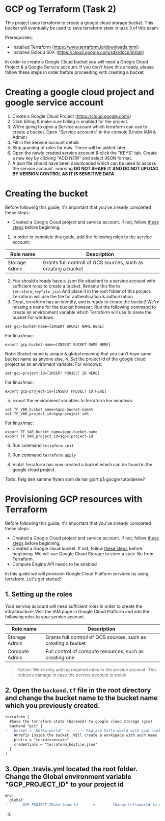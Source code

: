 # GCP og Terraform (Task 2)
This project uses terraform to create a google cloud storage *bucket*. This bucket will eventually be used to save terraform state
in task 3 of this exam

Prerequisites:
* Installed Terraform (https://www.terraform.io/downloads.html)
* Installed Gcloud SDK (https://cloud.google.com/sdk/docs/install)

In order to create a Google Cloud bucket you will need a Google Cloud Project & a Google Service account. If you don't have this already, please follow these steps in order before proceeding with creating a bucket
# Creating a google cloud project and google service account
1. Create a Google Cloud Project (https://cloud.google.com/)
2. Click billing & make sure billing is enabled for the project.
3. We're going to open a Service account which terraform can use to create a bucket. Open "Service accounts" in the console (Under IAM & Admin)
4. Fill in the Service account details
5. Skip granting of roles for now. These will be added later
6. Open the newly created service account & click the "KEYS" tab. Create a new key by clicking "ADD NEW" and select JSON format. 
7.  A json file should have been downloaded which can be used to access the service account. :warning **DO NOT SHARE IT AND DO NOT UPLOAD BY VERSION CONTROL AS IT IS SENSITIVE DATA**

# Creating the bucket
Before following this guide, it's important that you've already completed these steps:
- Created a Google Cloud project and service account. If not, follow [these steps](#Creating-a-google-cloud-project-and-google-service-account) before beginning.


1. In order to complete this guide, add the following roles to the service account:

| Role name | Description |
| --- | --- |
| Storage Admin | Grants full controll of GCS sources, such as creating a bucket |

2. You should already have a .json file attached to a service account with sufficient roles to create a bucket. Rename this file to ```terraform_keyfile.json``` And place it in the root folder of this project. Terraform will use the file for authentication & authorization
3. Great, terraform has an identity, and is ready to create the bucket! We're missing a name for the bucket however. Run the following command to create an environment variable which Terraform will use to name the bucket
For windows:
```
set gcp-bucket-name=[INSERT BUCKET NAME HERE]
```
For linux/mac:
```
export gcp-bucket-name=[INSERT BUCKET NAME HERE]
```
Note: Bucket name is unique & global meaning that you can't have same bucket name as anyone else.
4. Set the project id of the google cloud project as an enviroment variable:
For windows:
```
set gcp-project-id=[INSERT PROJECT ID HERE]
```
For linux/mac:
```
export gcp-project-id=[INSERT PROJECT ID HERE]
```
5. Export the environment variables to terraform
For windows:
```
set TF_VAR_bucket_name=%gcp-bucket-name%
set TF_VAR_project_id=%gcp-project-id%
```
For linux/mac:
```
export TF_VAR_bucket_name=$gpc-bucket-name
export TF_VAR_project_id=$gpc-project-id
```

6. Run command
```terraform init```

7. Run command
```terraform apply```
8. Viola! Terraform has now created a bucket which can be found in the google cloud project.

Todo: Følg den samme flyten som de har gjort på google tutorialene?


# Provisioning GCP resources with Terraform
Before following this guide, it's important that you've already completed these steps:
- Created a Google Cloud project and service account. If not, follow [these steps](#Creating-a-google-cloud-project-and-google-service-account) before beginning.
- Created a Google cloud bucket. If not, follow [these steps](#Creating-the-bucket) before beginning. We will use Google Cloud Storage to store a state file from Terraform.
- Compute Engine API needs to be enabled


In this guide we will provision Google Cloud Platform services by using terraform. Let's get started!
## 1. Setting up the roles
Your service account will need sufficient roles in order to create the infrastructure. Visit the IAM page in Google Cloud Platform and add the following roles to your service account

| Role name | Description |
| --- | --- |
| Storage Admin | Grants full controll of GCS sources, such as creating a bucket |
| Compute Admin | Full control of compute resources, such as creating one |
> Notice: We're only adding required roles to the service account. This reduces damage in case the service account is stolen.
## 2. Open the ```backend.tf``` file in the root directory and change the bucket name to the bucket name which you previously created.
```diff
terraform {
  #Save the terraform state (backend) to google cloud storage (gcs)
  backend "gcs" {
!   bucket = "hello-world"  <------- Replace hello-world with your bucket name
    #Prefix inside the bucket. Will create a workspace with such name
    prefix = "terraformstate"
    credentials = "terraform_keyfile.json"
  }
}
```
## 3. Open .travis.yml located the root folder. Change the Global environment variable "GCP_PROJECT_ID" to your project id
```diff
env:
  global:
!     - GCP_PROJECT_ID=helloworld       <------  Change helloworld to your google cloud project id
```
4. 


